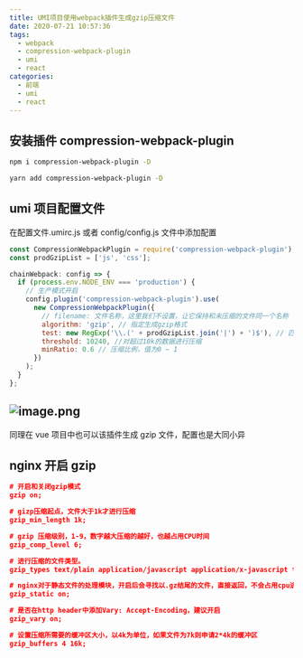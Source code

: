 ```yaml
---
title: UMI项目使用webpack插件生成gzip压缩文件
date: 2020-07-21 10:57:36
tags:
  - webpack
  - compression-webpack-plugin
  - umi
  - react
categories:
  - 前端
  - umi
  - react
---
```


## 安装插件 compression-webpack-plugin

```bash
npm i compression-webpack-plugin -D

yarn add compression-webpack-plugin -D
```

## umi 项目配置文件

在配置文件.umirc.js 或者 config/config.js 文件中添加配置

```javascript
const CompressionWebpackPlugin = require('compression-webpack-plugin');
const prodGzipList = ['js', 'css'];

chainWebpack: config => {
  if (process.env.NODE_ENV === 'production') {
    // 生产模式开启
    config.plugin('compression-webpack-plugin').use(
      new CompressionWebpackPlugin({
        // filename: 文件名称，这里我们不设置，让它保持和未压缩的文件同一个名称
        algorithm: 'gzip', // 指定生成gzip格式
        test: new RegExp('\\.(' + prodGzipList.join('|') + ')$'), // 匹配哪些格式文件需要压缩
        threshold: 10240, //对超过10k的数据进行压缩
        minRatio: 0.6 // 压缩比例，值为0 ~ 1
      })
    );
  }
};
```

## ![image.png](https://cdn.nlark.com/yuque/0/2020/png/369912/1595298681583-d3f320b1-9810-4f7f-b5e9-b954aafcb103.png#align=left&display=inline&height=169&margin=%5Bobject%20Object%5D&name=image.png&originHeight=338&originWidth=450&size=44942&status=done&style=none&width=225)

同理在 vue 项目中也可以该插件生成 gzip 文件，配置也是大同小异

## nginx 开启 gzip

```json
# 开启和关闭gzip模式
gzip on;

# gizp压缩起点，文件大于1k才进行压缩
gzip_min_length 1k;

# gzip 压缩级别，1-9，数字越大压缩的越好，也越占用CPU时间
gzip_comp_level 6;

# 进行压缩的文件类型。
gzip_types text/plain application/javascript application/x-javascript text/css application/xml text/xml text/javascript application/json;

# nginx对于静态文件的处理模块，开启后会寻找以.gz结尾的文件，直接返回，不会占用cpu进行压缩
gzip_static on;

# 是否在http header中添加Vary: Accept-Encoding，建议开启
gzip_vary on;

# 设置压缩所需要的缓冲区大小，以4k为单位，如果文件为7k则申请2*4k的缓冲区
gzip_buffers 4 16k;
```
